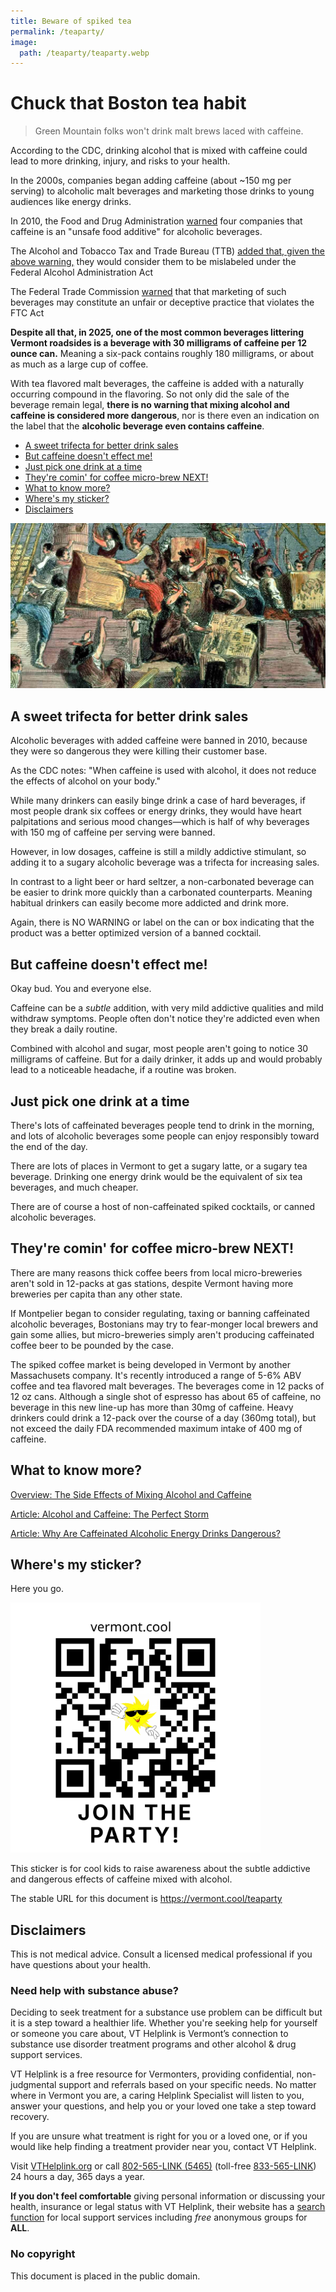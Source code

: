 ```yaml
---
title: Beware of spiked tea
permalink: /teaparty/
image:
  path: /teaparty/teaparty.webp
---
```




# Chuck that Boston tea habit

> Green Mountain folks won't drink malt brews laced with caffeine.

According to the CDC, drinking alcohol that is mixed with caffeine could lead to more drinking, injury, and risks to your health.

In the 2000s, companies began adding caffeine (about ~150 mg per serving) to alcoholic malt beverages and marketing those drinks to young audiences like energy drinks. 

In 2010, the Food and Drug Administration [warned](https://www.fda.gov/food/food-additives-petitions/caffeinated-alcoholic-beverages) four companies that caffeine is an "unsafe food additive" for alcoholic beverages.

The Alcohol and Tobacco Tax and Trade Bureau (TTB) [added that, given the above warning,](https://www.ttb.gov/main-pages/caffiene-added) they would consider them to be mislabeled under the Federal Alcohol Administration Act

The Federal Trade Commission [warned](https://www.ftc.gov/news-events/news/press-releases/2010/11/ftc-sends-warning-letters-marketers-caffeinated-alcohol-drinks) that that marketing of such beverages may constitute an unfair or deceptive practice that violates the FTC Act

**Despite all that, in 2025, one of the most common beverages littering Vermont roadsides is a beverage with 30 milligrams of caffeine per 12 ounce can.** Meaning a six-pack contains roughly 180 milligrams, or about as much as a large cup of coffee.

With tea flavored malt beverages, the caffeine is added with a naturally occurring compound in the flavoring. So not only did the sale of the beverage remain legal, **there is no warning that mixing alcohol and caffeine is considered more dangerous**, nor is there even an indication on the label that the **alcoholic beverage even contains caffeine**.


+ [A sweet trifecta for better drink sales](#a-sweet-trifecta-for-better-drink-sales)
+ [But caffeine doesn't effect me!](#but-caffeine-doesnt-effect-me)
+ [Just pick one drink at a time](#just-pick-one-drink-at-a-time)
+ [They're comin' for coffee micro-brew NEXT!](#theyre-comin-for-coffee-micro-brew-next)
+ [What to know more?](#what-to-know-more)
+ [Where's my sticker?](#wheres-my-sticker)
+ [Disclaimers](#disclaimers)

<img src="./teaparty.webp">

## A sweet trifecta for better drink sales

Alcoholic beverages with added caffeine were banned in 2010, because they were so dangerous they were killing their customer base. 

As the CDC notes: "When caffeine is used with alcohol, it does not reduce the effects of alcohol on your body."

While many drinkers can easily binge drink a case of hard beverages, if most people drank six coffees or energy drinks, they would have heart palpitations and serious mood changes―which is half of why beverages with 150 mg of caffeine per serving were banned.

However, in low dosages, caffeine is still a mildly addictive stimulant, so adding it to a sugary alcoholic beverage was a trifecta for increasing sales. 

In contrast to a light beer or hard seltzer, a non-carbonated beverage can be easier to drink more quickly than a carbonated counterparts. Meaning habitual drinkers can easily become more addicted and drink more. 

Again, there is NO WARNING or label on the can or box indicating that the product was a better optimized version of a banned cocktail. 

## But caffeine doesn't effect me!

Okay bud. You and everyone else. 

Caffeine can be a *subtle* addition, with very mild addictive qualities and mild withdraw symptoms. People often don't notice they're addicted even when they break a daily routine.

Combined with alcohol and sugar, most people aren't going to notice 30 milligrams of caffeine. But for a daily drinker, it adds up and would probably lead to a noticeable headache, if a routine was broken. 

## Just pick one drink at a time

There's lots of caffeinated beverages people tend to drink in the morning, and lots of alcoholic beverages some people can enjoy responsibly toward the end of the day.

There are lots of places in Vermont to get a sugary latte, or a sugary tea beverage. Drinking one energy drink would be the equivalent of six tea beverages, and much cheaper. 

There are of course a host of non-caffeinated spiked cocktails, or canned alcoholic beverages.

## They're comin' for coffee micro-brew NEXT!

There are many reasons thick coffee beers from local micro-breweries aren't sold in 12-packs at gas stations, despite Vermont having more breweries per capita than any other state. 

If Montpelier began to consider regulating, taxing or banning caffeinated alcoholic beverages, Bostonians may try to fear-monger local brewers and gain some allies, but micro-breweries simply aren't producing caffeinated coffee beer to be pounded by the case. 

The spiked coffee market is being developed in Vermont by another Massachusets company. It's recently introduced a range of 5-6% ABV coffee and tea flavored malt beverages. The beverages come in 12 packs of 12 oz cans. Although a single shot of espresso has about 65 of caffeine, no beverage in this new line-up has more than 30mg of caffeine. Heavy drinkers could drink a 12-pack over the course of a day (360mg total), but not exceed the daily FDA recommended maximum intake of 400 mg of caffeine.

## What to know more?

[Overview: The Side Effects of Mixing Alcohol and Caffeine](https://www.joinreframeapp.com/blog-post/the-side-effects-of-mixing-alcohol-and-caffeine)

[Article: Alcohol and Caffeine: The Perfect Storm](https://pmc.ncbi.nlm.nih.gov/articles/PMC3621334/)

[Article: Why Are Caffeinated Alcoholic Energy Drinks Dangerous?](https://www.scientificamerican.com/article/caffeine-alcohol-mix-dangerous/)

## Where's my sticker?

Here you go.

<img width=400px src="./vermont.cool.teaparty.svg">

This sticker is for cool kids to raise awareness about the subtle addictive and dangerous effects of caffeine mixed with alcohol. 

The stable URL for this document is https://vermont.cool/teaparty

## Disclaimers

This is not medical advice. Consult a licensed medical professional if you have questions about your health.

### Need help with substance abuse?

Deciding to seek treatment for a substance use problem can be difficult but it is a step toward a healthier life. Whether you're seeking help for yourself or someone you care about, VT Helplink is Vermont’s connection to substance use disorder treatment programs and other alcohol & drug support services. 

VT Helplink is a free resource for Vermonters, providing confidential, non-judgmental support and referrals based on your specific needs. No matter where in Vermont you are, a caring Helplink Specialist will listen to you, answer your questions, and help you or your loved one take a step toward recovery.

If you are unsure what treatment is right for you or a loved one, or if you would like help finding a treatment provider near you, contact VT Helplink.

Visit [VTHelplink.org](https://vthelplink.org) or call [802-565-LINK (5465)](tel:8025655465) (toll-free [833-565-LINK](tel:8335655465)) 24 hours a day, 365 days a year. 

**If you don't feel comfortable** giving personal information or discussing your health, insurance or legal status with VT Helplink, their website has a [search function](https://hub.vthelplink.org/spa_result) for local support services including *free* anonymous groups for **ALL**.

### No copyright

This document is placed in the public domain.